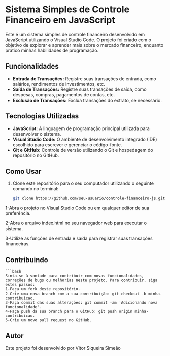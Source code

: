 # Sistema Simples de Controle Financeiro em JavaScript

Este é um sistema simples de controle financeiro desenvolvido em JavaScript utilizando o Visual Studio Code. O projeto foi criado com o objetivo de explorar e aprender mais sobre o mercado financeiro, enquanto pratico minhas habilidades de programação.

## Funcionalidades

- **Entrada de Transações:** Registre suas transações de entrada, como salários, rendimentos de investimentos, etc.
- **Saída de Transações:** Registre suas transações de saída, como despesas, compras, pagamentos de contas, etc.
- **Exclusão de Transações:** Exclua transações do extrato, se necessário.

## Tecnologias Utilizadas

- **JavaScript:** A linguagem de programação principal utilizada para desenvolver o sistema.
- **Visual Studio Code:** O ambiente de desenvolvimento integrado (IDE) escolhido para escrever e gerenciar o código-fonte.
- **Git e GitHub:** Controle de versão utilizando o Git e hospedagem do repositório no GitHub.

## Como Usar

1. Clone este repositório para o seu computador utilizando o seguinte comando no terminal:

   ```bash
   git clone https://github.com/seu-usuario/controle-financeiro-js.git
   
1-Abra o projeto no Visual Studio Code ou em qualquer editor de sua preferência.

2-Abra o arquivo index.html no seu navegador web para executar o sistema.

3-Utilize as funções de entrada e saída para registrar suas transações financeiras.

## Contribuindo
    ```bash
    Sinta-se à vontade para contribuir com novas funcionalidades, correções de bugs ou melhorias neste projeto. Para contribuir, siga estes passos:
    1-Faça um fork deste repositório.
    2-Crie uma nova branch com a sua contribuição: git checkout -b minha-contribuicao.
    3-Faça commit das suas alterações: git commit -am 'Adicionando nova funcionalidade'.
    4-Faça push da sua branch para o GitHub: git push origin minha-contribuicao.
    5-Crie um novo pull request no GitHub.
    
## Autor 
Este projeto foi desenvolvido por Vitor Siqueira Simeão



